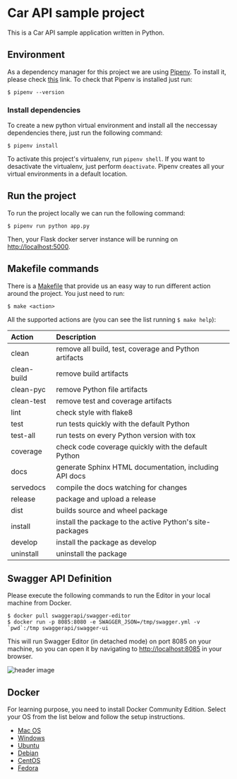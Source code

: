 # Car API sample project

This is a Car API sample application written in Python.

## Environment

As a dependency manager for this project we are using [Pipenv](https://pipenv.readthedocs.io/en/latest/). To install it, please check [this](https://pipenv.kennethreitz.org/en/latest/install/#installing-pipenv) link. To check that Pipenv is installed just run:

```
$ pipenv --version
```

### Install dependencies

To create a new python virtual environment and install all the neccessay dependencies there, just run the following command:

```
$ pipenv install
```

To activate this project's virtualenv, run `pipenv shell`. If you want to desactivate the virtualenv, just perform `deactivate`. Pipenv creates all your virtual environments in a default location.

## Run the project

To run the project locally we can run the following command:

```
$ pipenv run python app.py
```

Then, your Flask docker server instance will be running on [http://localhost:5000](http://localhost:5000).

## Makefile commands

There is a [Makefile](https://www.gnu.org/software/make/manual/make.html#toc-An-Introduction-to-Makefiles) that provide us an easy way to run different action around the project. You just need to run:

```
$ make <action>
```

All the supported actions are (you can see the list running `$ make help`):

| Action      | Description                                              |
| :---------- | :------------------------------------------------------- |
| clean       | remove all build, test, coverage and Python artifacts    |
| clean-build | remove build artifacts                                   |
| clean-pyc   | remove Python file artifacts                             |
| clean-test  | remove test and coverage artifacts                       |
| lint        | check style with flake8                                  |
| test        | run tests quickly with the default Python                |
| test-all    | run tests on every Python version with tox               |
| coverage    | check code coverage quickly with the default Python      |
| docs        | generate Sphinx HTML documentation, including API docs   |
| servedocs   | compile the docs watching for changes                    |
| release     | package and upload a release                             |
| dist        | builds source and wheel package                          |
| install     | install the package to the active Python's site-packages |
| develop     | install the package as develop                           |
| uninstall   | uninstall the package                                    |

## Swagger API Definition

Please execute the following commands to run the Editor in your local machine from Docker.

```
$ docker pull swaggerapi/swagger-editor
$ docker run -p 8085:8080 -e SWAGGER_JSON=/tmp/swagger.yml -v `pwd`:/tmp swaggerapi/swagger-ui
```

This will run Swagger Editor (in detached mode) on port 8085 on your machine, so you can open it by navigating to [http://localhost:8085](http://localhost:8085) in your browser.

![header image](https://github.com/fgriberi/car-api/blob/2-add-swagger-api/resources/swagger.png)

## Docker

For learning purpose, you need to install Docker Community Edition. Select your OS from the list below and follow the setup instructions.

-   [Mac OS](https://docs.docker.com/docker-for-mac/install/)
-   [Windows](https://docs.docker.com/docker-for-windows/install/)
-   [Ubuntu](https://docs.docker.com/install/linux/docker-ce/ubuntu/)
-   [Debian](https://docs.docker.com/install/linux/docker-ce/debian/)
-   [CentOS](https://docs.docker.com/install/linux/docker-ce/centos/)
-   [Fedora](https://docs.docker.com/install/linux/docker-ce/fedora/)
